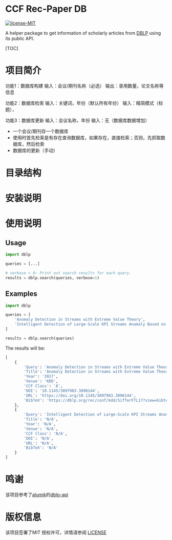 # CCF Rec-Paper DB

[![license-MIT](https://img.shields.io/badge/license-MIT-green)](https://github.com/AlumiK/dblp-api/blob/main/LICENSE)

A helper package to get information of scholarly articles from [DBLP](https://dblp.uni-trier.de/) using its public API.



[TOC]

# 项目简介

功能1：数据库构建
    输入：会议/期刊名称（必选）
    输出：录用数量，论文名称等信息
    
功能2：数据库检索
    输入：关键词，年份（默认所有年份）
    输入：精简模式（标题），
    
功能3：数据库更新
    输入：会议名称，年份
    输入：无（数据库数据增加）
    

- 一个会议/期刊存一个数据库
- 使用时首先检索是有存在查询数据库，如果存在，直接检索；否则，先抓取数据库，然后检索
- 数据库的更新（手动）



# 目录结构



# 安装说明



# 使用说明

## Usage

```python
import dblp

queries = [...]

# verbose > 0: Print out search results for each query.
results = dblp.search(queries, verbose=1)
```

## Examples



```python
import dblp

queries = [
    'Anomaly Detection in Streams with Extreme Value Theory',
    'Intelligent Detection of Large-Scale KPI Streams Anomaly Based on Transfer Learning',
]

results = dblp.search(queries)
```

The results will be:

```python
[
    {
        'Query': 'Anomaly Detection in Streams with Extreme Value Theory',
        'Title': 'Anomaly Detection in Streams with Extreme Value Theory.',
        'Year': '2017',
        'Venue': 'KDD',
        'CCF Class': 'A',
        'DOI': '10.1145/3097983.3098144',
        'URL': 'https://doi.org/10.1145/3097983.3098144',
        'BibTeX': 'https://dblp.org/rec/conf/kdd/SifferFTL17?view=bibtex'
    },
    {
        'Query': 'Intelligent Detection of Large-Scale KPI Streams Anomaly Based on Transfer Learning',
        'Title': 'N/A',
        'Year': 'N/A',
        'Venue': 'N/A',
        'CCF Class': 'N/A',
        'DOI': 'N/A',
        'URL': 'N/A',
        'BibTeX': 'N/A'
    }
]
```







# 鸣谢

该项目参考了[alumik](https://github.com/alumik)的[dblp-api](https://github.com/alumik/dblp-api)

# 版权信息

该项目签署了MIT 授权许可，详情请参阅 [LICENSE]()